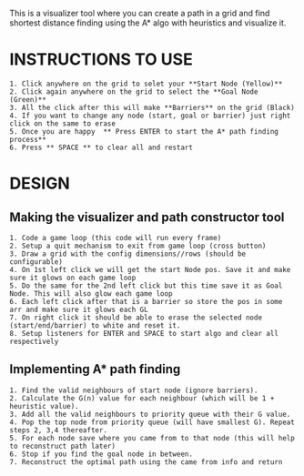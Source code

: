 This is a visualizer tool where you can create a path in a grid and find shortest distance finding using the A* algo with heuristics and visualize it.

# INSTRUCTIONS TO USE
    1. Click anywhere on the grid to selet your **Start Node (Yellow)** 
    2. Click again anywhere on the grid to select the **Goal Node (Green)**
    3. All the click after this will make **Barriers** on the grid (Black)
    4. If you want to change any node (start, goal or barrier) just right click on the same to erase
    5. Once you are happy  ** Press ENTER to start the A* path finding process**
    6. Press ** SPACE ** to clear all and restart

# DESIGN

## Making the visualizer and path constructor tool
    1. Code a game loop (this code will run every frame)
    2. Setup a quit mechanism to exit from game loop (cross button)
    3. Draw a grid with the config dimensions//rows (should be configurable)
    4. On 1st left click we will get the start Node pos. Save it and make sure it glows on each game loop
    5. Do the same for the 2nd left click but this time save it as Goal Node. This will also glow each game loop
    6. Each left click after that is a barrier so store the pos in some arr and make sure it glows each GL
    7. On right click it should be able to erase the selected node (start/end/barrier) to white and reset it.
    8. Setup listeners for ENTER and SPACE to start algo and clear all respectively

## Implementing A* path finding
    1. Find the valid neighbours of start node (ignore barriers).
    2. Calculate the G(n) value for each neighbour (which will be 1 + heuristic value).
    3. Add all the valid neighbours to priority queue with their G value.
    4. Pop the top node from priority queue (will have smallest G). Repeat steps 2, 3,4 thereafter.
    5. For each node save where you came from to that node (this will help to reconstruct path later)
    6. Stop if you find the goal node in between.
    7. Reconstruct the optimal path using the came from info and return